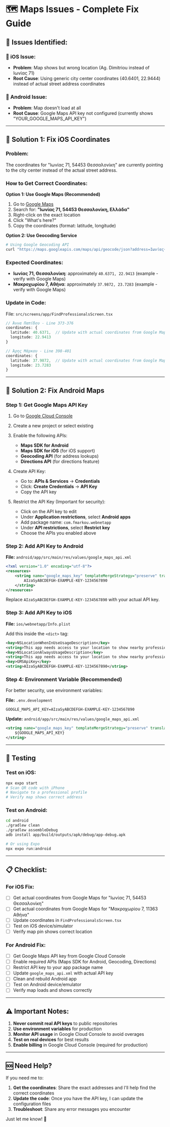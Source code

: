 # 🗺️ Maps Issues - Complete Fix Guide

## 🚨 **Issues Identified:**

### **📱 iOS Issue:**

- **Problem**: Map shows but wrong location (Ag. Dimitriou instead of Ιωνίας 71)
- **Root Cause**: Using generic city center coordinates (40.6401, 22.9444) instead of actual street address coordinates

### **📱 Android Issue:**

- **Problem**: Map doesn't load at all
- **Root Cause**: Google Maps API key not configured (currently shows "YOUR_GOOGLE_MAPS_API_KEY")

---

## 🔧 **Solution 1: Fix iOS Coordinates**

### **Problem:**

The coordinates for "Ιωνίας 71, 54453 Θεσσαλονίκη" are currently pointing to the city center instead of the actual street address.

### **How to Get Correct Coordinates:**

**Option 1: Use Google Maps (Recommended)**

1. Go to [Google Maps](https://www.google.com/maps)
2. Search for: **"Ιωνίας 71, 54453 Θεσσαλονίκη, Ελλάδα"**
3. Right-click on the exact location
4. Click "What's here?"
5. Copy the coordinates (format: latitude, longitude)

**Option 2: Use Geocoding Service**

```bash
# Using Google Geocoding API
curl "https://maps.googleapis.com/maps/api/geocode/json?address=Ιωνίας+71,+54453+Θεσσαλονίκη,+Ελλάδα&key=YOUR_API_KEY"
```

### **Expected Coordinates:**

- **Ιωνίας 71, Θεσσαλονίκη**: approximately `40.6371, 22.9413` (example - verify with Google Maps)
- **Μακροχωρίου 7, Αθήνα**: approximately `37.9872, 23.7283` (example - verify with Google Maps)

### **Update in Code:**

File: `src/screens/app/FindProfessionalsScreen.tsx`

```typescript
// Άννα Παπίδου - Line 373-376
coordinates: {
  latitude: 40.6371,  // Update with actual coordinates from Google Maps
  longitude: 22.9413
}

// Άρης Μάρκου - Line 398-401
coordinates: {
  latitude: 37.9872,  // Update with actual coordinates from Google Maps
  longitude: 23.7283
}
```

---

## 🔧 **Solution 2: Fix Android Maps**

### **Step 1: Get Google Maps API Key**

1. Go to [Google Cloud Console](https://console.cloud.google.com/)
2. Create a new project or select existing
3. Enable the following APIs:

   - **Maps SDK for Android**
   - **Maps SDK for iOS** (for iOS support)
   - **Geocoding API** (for address lookups)
   - **Directions API** (for directions feature)

4. Create API Key:

   - Go to: **APIs & Services** → **Credentials**
   - Click: **Create Credentials** → **API Key**
   - Copy the API key

5. Restrict the API Key (Important for security):
   - Click on the API key to edit
   - Under **Application restrictions**, select **Android apps**
   - Add package name: `com.fmarkou.webnetapp`
   - Under **API restrictions**, select **Restrict key**
   - Choose the APIs you enabled above

### **Step 2: Add API Key to Android**

**File:** `android/app/src/main/res/values/google_maps_api.xml`

```xml
<?xml version="1.0" encoding="utf-8"?>
<resources>
    <string name="google_maps_key" templateMergeStrategy="preserve" translatable="false">
        AIzaSyABCDEFGH-EXAMPLE-KEY-1234567890
    </string>
</resources>
```

Replace `AIzaSyABCDEFGH-EXAMPLE-KEY-1234567890` with your actual API key.

### **Step 3: Add API Key to iOS**

**File:** `ios/webnetapp/Info.plist`

Add this inside the `<dict>` tag:

```xml
<key>NSLocationWhenInUseUsageDescription</key>
<string>This app needs access to your location to show nearby professionals</string>
<key>NSLocationAlwaysUsageDescription</key>
<string>This app needs access to your location to show nearby professionals</string>
<key>GMSApiKey</key>
<string>AIzaSyABCDEFGH-EXAMPLE-KEY-1234567890</string>
```

### **Step 4: Environment Variable (Recommended)**

For better security, use environment variables:

**File:** `.env.development`

```env
GOOGLE_MAPS_API_KEY=AIzaSyABCDEFGH-EXAMPLE-KEY-1234567890
```

**Update:** `android/app/src/main/res/values/google_maps_api.xml`

```xml
<string name="google_maps_key" templateMergeStrategy="preserve" translatable="false">
    ${GOOGLE_MAPS_API_KEY}
</string>
```

---

## 🧪 **Testing**

### **Test on iOS:**

```bash
npx expo start
# Scan QR code with iPhone
# Navigate to a professional profile
# Verify map shows correct address
```

### **Test on Android:**

```bash
cd android
./gradlew clean
./gradlew assembleDebug
adb install app/build/outputs/apk/debug/app-debug.apk

# Or using Expo
npx expo run:android
```

---

## 📋 **Checklist:**

### **For iOS Fix:**

- [ ] Get actual coordinates from Google Maps for "Ιωνίας 71, 54453 Θεσσαλονίκη"
- [ ] Get actual coordinates from Google Maps for "Μακροχωρίου 7, 11363 Αθήνα"
- [ ] Update coordinates in `FindProfessionalsScreen.tsx`
- [ ] Test on iOS device/simulator
- [ ] Verify map pin shows correct location

### **For Android Fix:**

- [ ] Get Google Maps API key from Google Cloud Console
- [ ] Enable required APIs (Maps SDK for Android, Geocoding, Directions)
- [ ] Restrict API key to your app package name
- [ ] Update `google_maps_api.xml` with actual API key
- [ ] Clean and rebuild Android app
- [ ] Test on Android device/emulator
- [ ] Verify map loads and shows correctly

---

## ⚠️ **Important Notes:**

1. **Never commit real API keys** to public repositories
2. **Use environment variables** for production
3. **Monitor API usage** in Google Cloud Console to avoid overages
4. **Test on real devices** for best results
5. **Enable billing** in Google Cloud Console (required for production)

---

## 🆘 **Need Help?**

If you need me to:

1. **Get the coordinates**: Share the exact addresses and I'll help find the correct coordinates
2. **Update the code**: Once you have the API key, I can update the configuration files
3. **Troubleshoot**: Share any error messages you encounter

Just let me know! 🚀
